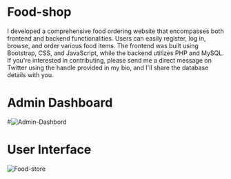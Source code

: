 # Food-shop
I developed a comprehensive food ordering website that encompasses both frontend and backend functionalities. Users can easily register, log in, browse, and order various food items. The frontend was built using Bootstrap, CSS, and JavaScript, while the backend utilizes PHP and MySQL. If you're interested in contributing, please send me a direct message on Twitter using the handle provided in my bio, and I'll share the database details with you.
#
# Admin Dashboard
#![Admin-Dashbord](https://github.com/gilbertozioma/Food-shop/assets/113298668/65957963-2d54-4efd-8e9c-80b2dafeb4f1)

# User Interface
![Food-store](https://github.com/gilbertozioma/Food-shop/assets/113298668/8766940a-8051-4cff-a454-3f16489dd450)

